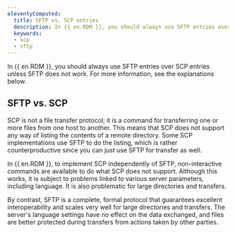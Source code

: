 ```yaml
---
eleventyComputed:
  title: SFTP vs. SCP entries
  description: In {{ en.RDM }}, you should always use SFTP entries over SCP entries unless SFTP does not work.
  keywords:
  - scp
  - sftp
---
```

In {{ en.RDM }}, you should always use SFTP entries over SCP entries unless SFTP does not work. For more information, see the explanations below.

## SFTP vs. SCP

SCP is not a file transfer protocol; it is a command for transferring one or more files from one host to another. This means that SCP does not support any way of listing the contents of a remote directory. Some SCP implementations use SFTP to do the listing, which is rather counterproductive since you can just use SFTP for transfer as well.

In {{ en.RDM }}, to implement SCP independently of SFTP, non-interactive commands are available to do what SCP does not support. Although this works, it is subject to problems linked to various server parameters, including language. It is also problematic for large directories and transfers.

By contrast, SFTP is a complete, formal protocol that guarantees excellent interoperability and scales very well for large directories and transfers. The server's language settings have no effect on the data exchanged, and files are better protected during transfers from actions taken by other parties.
